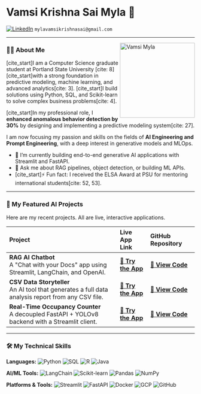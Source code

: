# Vamsi Krishna Sai Myla 👋

<a href="https://linkedin.com/in/vamsimyla"><img src="https://img.shields.io/badge/LinkedIn-0077B5?style=for-the-badge&logo=linkedin&logoColor=white" alt="LinkedIn"></a>
`mylavamsikrishnasai@gmail.com`

--- 
<img src="(https://github.com/VamsiMyla916/VamsiMyla916/blob/main/vamsimyla.jpg?raw=true)" alt="Vamsi Myla" width="200" align="right">

### 👨‍💻 About Me

[cite_start]I am a Computer Science graduate student at Portland State University [cite: 8] [cite_start]with a strong foundation in predictive modeling, machine learning, and advanced analytics[cite: 3]. [cite_start]I build solutions using Python, SQL, and Scikit-learn to solve complex business problems[cite: 4].

[cite_start]In my professional role, I **enhanced anomalous behavior detection by 30%** by designing and implementing a predictive modeling system[cite: 27].

I am now focusing my passion and skills on the fields of **AI Engineering and Prompt Engineering**, with a deep interest in generative models and MLOps.

- 🔭 I’m currently building end-to-end generative AI applications with Streamlit and FastAPI.
- 🌱 Ask me about RAG pipelines, object detection, or building ML APIs.
- [cite_start]⚡ Fun fact: I received the ELSA Award at PSU for mentoring international students[cite: 52, 53].

---

### 🚀 My Featured AI Projects

Here are my recent projects. All are live, interactive applications.

| Project | Live App Link | GitHub Repository |
| :--- | :--- | :--- |
| **RAG AI Chatbot** <br/> A "Chat with your Docs" app using Streamlit, LangChain, and OpenAI. | [**🚀 Try the App**](https://ragchatbotvm.streamlit.app/) | [**📄 View Code**](https://github.com/VamsiMyla916/RAG-chatbot-streamlit) |
| **CSV Data Storyteller** <br/> An AI tool that generates a full data analysis report from any CSV file. | [**🚀 Try the App**](https://csv-data-story-teller-vm.streamlit.app/) | [**📄 View Code**](https://github.com/VamsiMyla916/csv-data-story-teller) |
| **Real-Time Occupancy Counter** <br/> A decoupled FastAPI + YOLOv8 backend with a Streamlit client. | [**🚀 Try the App**](https://cv-api-vm.streamlit.app/) | [**📄 View Code**](https://github.com/VamsiMyla916/cv-api) |

---

### 🛠️ My Technical Skills

**Languages:**
![Python](https://img.shields.io/badge/Python-3776AB?style=for-the-badge&logo=python&logoColor=white)
![SQL](https://img.shields.io/badge/SQL-4479A1?style=for-the-badge&logo=postgresql&logoColor=white)
![R](https://img.shields.io/badge/R-276DC3?style=for-the-badge&logo=r&logoColor=white)
![Java](https://img.shields.io/badge/Java-ED8B00?style=for-the-badge&logo=openjdk&logoColor=white)

**AI/ML Tools:**
![LangChain](https://img.shields.io/badge/LangChain-009688?style=for-the-badge&logo=langchain&logoColor=white)
![Scikit-learn](https://img.shields.io/badge/scikit--learn-%23F7931E.svg?style=for-the-badge&logo=scikit-learn&logoColor=white)
![Pandas](https://img.shields.io/badge/pandas-%23150458.svg?style=for-the-badge&logo=pandas&logoColor=white)
![NumPy](https://img.shields.io/badge/numpy-%23013243.svg?style=for-the-badge&logo=numpy&logoColor=white)

**Platforms & Tools:**
![Streamlit](https://img.shields.io/badge/Streamlit-FF4B4B?style=for-the-badge&logo=Streamlit&logoColor=white)
![FastAPI](https://img.shields.io/badge/FastAPI-009688?style=for-the-badge&logo=fastapi&logoColor=white)
![Docker](https://img.shields.io/badge/Docker-2496ED?style=for-the-badge&logo=docker&logoColor=white)
![GCP](https://img.shields.io/badge/Google_Cloud-4285F4?style=for-the-badge&logo=google-cloud&logoColor=white)
![GitHub](https://img.shields.io/badge/GitHub-181717?style=for-the-badge&logo=github&logoColor=white)
